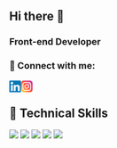 ## Hi there 👋
### Front-end Developer
### 🤝 Connect with me:

<a href="https://www.linkedin.com/in/abhishek-goswamii/"><img align="left" src="https://raw.githubusercontent.com/AbhishekGoswam1/AbhishekGoswam1/main/images/linkedin.svg" alt="Yu Shi | LinkedIn" width="21px"/></a>
<a href="https://instagram.com/abhi_shek.in"><img align="left" src="https://raw.githubusercontent.com/AbhishekGoswam1/AbhishekGoswam1/main/images/instagram.svg" alt="Yu Shi | Instagram" width="21px"/></a>

</br>

## 💼 Technical Skills
![](https://img.shields.io/badge/Code-HTML5-informational?style=flat&logo=HTML5&color=E34F26)
![](https://img.shields.io/badge/Style-CSS3-informational?style=flat&logo=CSS3&color=1572B6)
![](https://img.shields.io/badge/Code-JavaScript-informational?style=flat&logo=JavaScript&color=F7DF1E)
![](https://img.shields.io/badge/Tools-Git-informational?style=flat&logo=Git&color=F05032)
![](https://img.shields.io/badge/Tools-GitHub-informational?style=flat&logo=GitHub&color=181717)

<!-- [![Anurag's github stats](https://github-readme-stats.vercel.app/api?username=AbhishekGoswam1)](https://github.com/AbhishekGoswam1) for github stats -->

<!--
**AbhishekGoswam1/AbhishekGoswam1** is a ✨ _special_ ✨ repository because its `README.md` (this file) appears on your GitHub profile.

Here are some ideas to get you started:

- 🌱 I’m currently learning DevOps Engeneering.
- 🔭 I’m currently working on my Skills.
- 👯 I’m looking to collaborate on ...
- 🤔 I’m looking for help with ...
- 💬 Ask me about ...
- 📫 How to reach me: ...
- 😄 Pronouns: ...
- ⚡ Fun fact: ...
-->
